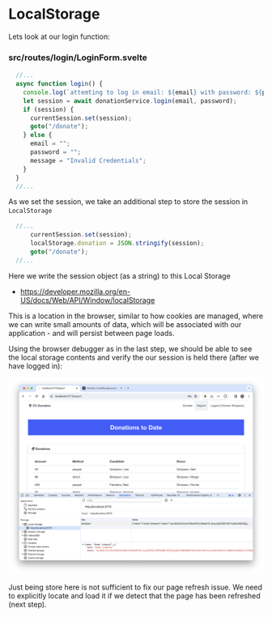 # LocalStorage

Lets look at our login function:

### src/routes/login/LoginForm.svelte

~~~typescript
  //...
  async function login() {
    console.log(`attemting to log in email: ${email} with password: ${password}`);
    let session = await donationService.login(email, password);
    if (session) {
      currentSession.set(session);
      goto("/donate");
    } else {
      email = "";
      password = "";
      message = "Invalid Credentials";
    }
  }
  //...
~~~

As we set the session, we take an additional step to store the session in `LocalStorage`

~~~typescript
  //...
      currentSession.set(session);
      localStorage.donation = JSON.stringify(session);
      goto("/donate");
  //...
~~~

Here we write the session object (as a string) to this Local Storage

- <https://developer.mozilla.org/en-US/docs/Web/API/Window/localStorage>

This is a location in the browser, similar to how cookies are managed, where we can write small amounts of data, which will be associated with our application - and will persist between page loads.

Using the browser debugger as in the last step, we should be able to see the local storage contents and verify the our session is held there (after we have logged in):

![](img/27.png)

Just being store here is not sufficient to fix our page refresh issue. We need to explicitly locate and load it if we detect that the page has been refreshed (next step).

